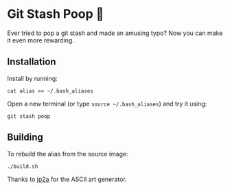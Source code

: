 # Git Stash Poop 💩

Ever tried to pop a git stash and made an amusing typo? Now you can make it even more rewarding.

## Installation

Install by running:

    cat alias >> ~/.bash_aliases

Open a new terminal (or type `source ~/.bash_aliases`) and try it using:

    git stash poop

## Building

To rebuild the alias from the source image:

    ./build.sh

Thanks to [jp2a](https://csl.name/jp2a/) for the ASCII art generator.
